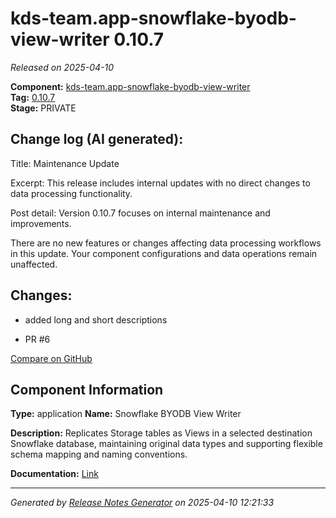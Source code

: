 #  kds-team.app-snowflake-byodb-view-writer 0.10.7

_Released on 2025-04-10_

**Component:** [kds-team.app-snowflake-byodb-view-writer](https://github.com/keboola/component-snowflake-byodb-view-writer)  
**Tag:** [0.10.7](https://github.com/keboola/component-snowflake-byodb-view-writer/releases/tag/0.10.7)  
**Stage:** PRIVATE


## Change log (AI generated):
Title: Maintenance Update

Excerpt: This release includes internal updates with no direct changes to data processing functionality.

Post detail:
Version 0.10.7 focuses on internal maintenance and improvements.

There are no new features or changes affecting data processing workflows in this update. Your component configurations and data operations remain unaffected.



## Changes:



- added long and short descriptions 




- PR #6 



[Compare on GitHub](https://github.com/keboola/component-snowflake-byodb-view-writer/compare/0.10.6...0.10.7)



## Component Information
**Type:** application
**Name:** Snowflake BYODB View Writer

**Description:** Replicates Storage tables as Views in a selected destination Snowflake database, maintaining original data types and supporting flexible schema mapping and naming conventions.


**Documentation:** [Link](https://github.com/keboola/component-snowflake-byodb-view-writer/blob/main/README.md)



---
_Generated by [Release Notes Generator](https://github.com/keboola/release-notes-generator)
on 2025-04-10 12:21:33_